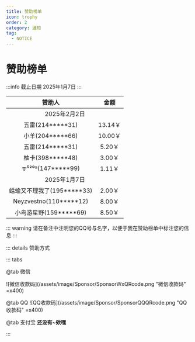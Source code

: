 ```yaml
---
title: 赞助榜单
icon: trophy
order: 2
category: 通知
tag:
  - NOTICE
---
```


# 赞助榜单

:::info 截止日期 2025年1月7日
:::

<!-- 赞助榜单 -->


<table style="width:100%; text-align:center;">
  <thead>
    <tr>
      <th>赞助人</th>
      <th>金额</th>
    </tr>
  </thead>
  <tbody>
    <tr>
        <td colspan="2">2025年2月2日</td>
    </tr>
    <tr>
        <td>五雷(214*****31)</td>
        <td>13.14￥</td>
    </tr>
    <tr>
        <td>小羊(204*****66)</td>
        <td>10.00￥</td>
    </tr>
    <tr>
        <td>五雷(214*****31)</td>
        <td>5.20￥</td>
    </tr>
    <tr>
        <td>柚卡(398*****48)</td>
        <td>3.00￥</td>
    </tr>
    <tr>
        <td>ᯤ⁵²⁰ᴳ(147*****99)</td>
        <td>1.11￥</td>
    </tr>
    <tr>
        <td colspan="2">2025年1月7日</td>
    </tr>
    <tr>
      <td>蛞蝓又不理我了(195*****33)</td>
      <td>2.00￥</td>
    </tr>
    <tr>
      <td>Neyzvestno(110*****12)</td>
      <td>8.00￥</td>
    </tr>
    <tr>
      <td>小鸟游星野(159*****69)</td>
      <td>8.50￥</td>
    </tr>
  </tbody>
</table>



::: warning 请在备注中注明您的QQ号与名字，以便于我在赞助榜单中标注您的信息
:::

::: details 赞助方式

::: tabs

@tab 微信

![微信收款码](/assets/image/Sponsor/SponsorWxQRcode.png "微信收款码" =x400)

@tab QQ
![QQ收款码](/assets/image/Sponsor/SponsorQQQRcode.png "QQ收款码" =x400)

@tab 支付宝
**还没有~欸嘿**

:::